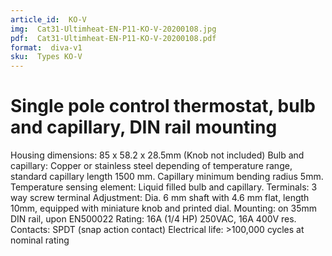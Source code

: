 ```yaml
---
article_id:  KO-V
img:  Cat31-Ultimheat-EN-P11-KO-V-20200108.jpg
pdf:  Cat31-Ultimheat-EN-P11-KO-V-20200108.pdf
format:  diva-v1
sku:  Types KO-V
---
```


# Single pole control thermostat, bulb and capillary, DIN rail mounting

Housing dimensions: 85 x 58.2 x 28.5mm (Knob not included)
Bulb and capillary: Copper or stainless steel depending of temperature range, standard capillary length 1500 mm.
Capillary minimum bending radius 5mm.
Temperature sensing element: Liquid filled bulb and capillary.
Terminals: 3 way screw terminal
Adjustment: Dia. 6 mm shaft with 4.6 mm flat, length 10mm, equipped with miniature knob and printed dial.
Mounting: on 35mm DIN rail, upon EN500022
Rating: 16A (1/4 HP) 250VAC, 16A 400V res.
Contacts: SPDT (snap action contact)
Electrical life: >100,000 cycles at nominal rating
